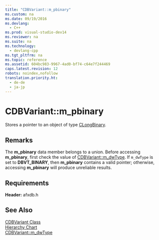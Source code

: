 ```yaml
---
title: "CDBVariant::m_pbinary"
ms.custom: na
ms.date: 09/19/2016
ms.devlang: 
  - C++
ms.prod: visual-studio-dev14
ms.reviewer: na
ms.suite: na
ms.technology: 
  - devlang-cpp
ms.tgt_pltfrm: na
ms.topic: reference
ms.assetid: 604bc983-9967-4ad0-bf74-c64e7f244469
caps.latest.revision: 12
robots: noindex,nofollow
translation.priority.ht: 
  - de-de
  - ja-jp
---
```

# CDBVariant::m_pbinary
Stores a pointer to an object of type [CLongBinary](../vs140/CLongBinary-Class.md).  
  
## Remarks  
 The **m_pbinary** data member belongs to a union. Before accessing **m_pbinary**, first check the value of [CDBVariant::m_dwType](../vs140/CDBVariant--m_dwType.md). If `m_dwType` is set to **DBVT_BINARY**, then **m_pbinary** contains a valid pointer; otherwise, accessing **m_pbinary** will produce unreliable results.  
  
## Requirements  
 **Header:** afxdb.h  
  
## See Also  
 [CDBVariant Class](../vs140/CDBVariant-Class.md)   
 [Hierarchy Chart](../vs140/Hierarchy-Chart.md)   
 [CDBVariant::m_dwType](../vs140/CDBVariant--m_dwType.md)